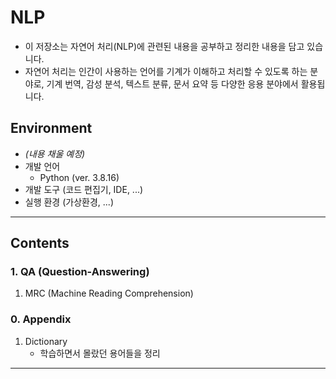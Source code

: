 # NLP
* 이 저장소는 자연어 처리(NLP)에 관련된 내용을 공부하고 정리한 내용을 담고 있습니다. 
* 자연어 처리는 인간이 사용하는 언어를 기계가 이해하고 처리할 수 있도록 하는 분야로, 기계 번역, 감성 분석, 텍스트 분류, 문서 요약 등 다양한 응용 분야에서 활용됩니다.
## Environment
* *(내용 채울 예정)*
* 개발 언어
    * Python (ver. 3.8.16)
* 개발 도구 (코드 편집기, IDE, ...)
* 실행 환경 (가상환경, ...)
---
## Contents
### 1. QA (Question-Answering)
1. MRC (Machine Reading Comprehension)


### 0. Appendix
1. Dictionary
    * 학습하면서 몰랐던 용어들을 정리
---